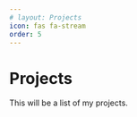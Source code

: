 ```yaml
---
# layout: Projects
icon: fas fa-stream
order: 5
---
```


# Projects

This will be a list of my projects.



